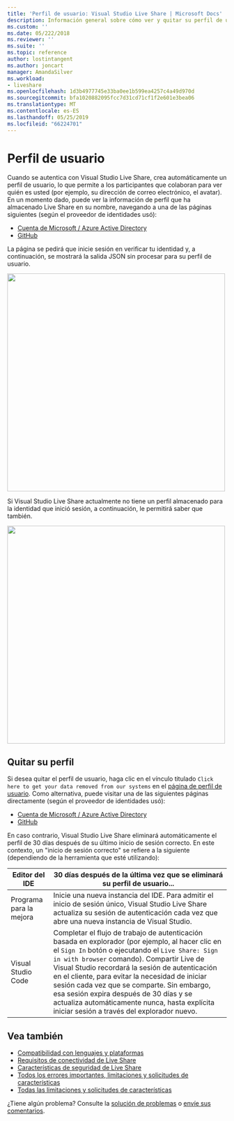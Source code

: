 ```yaml
---
title: 'Perfil de usuario: Visual Studio Live Share | Microsoft Docs'
description: Información general sobre cómo ver y quitar su perfil de usuario de Visual Studio Live Share.
ms.custom: ''
ms.date: 05/222/2018
ms.reviewer: ''
ms.suite: ''
ms.topic: reference
author: lostintangent
ms.author: joncart
manager: AmandaSilver
ms.workload:
- liveshare
ms.openlocfilehash: 1d3b4977745e33ba0ee1b599ea4257c4a49d970d
ms.sourcegitcommit: bfa1020882095fcc7d31cd71cf1f2e601e3bea06
ms.translationtype: MT
ms.contentlocale: es-ES
ms.lasthandoff: 05/25/2019
ms.locfileid: "66224701"
---
```

<!--
Copyright © Microsoft Corporation
All rights reserved.
Creative Commons Attribution 4.0 License (International): https://creativecommons.org/licenses/by/4.0/legalcode
-->

# <a name="user-profile"></a>Perfil de usuario

Cuando se autentica con Visual Studio Live Share, crea automáticamente un perfil de usuario, lo que permite a los participantes que colaboran para ver quién es usted (por ejemplo, su dirección de correo electrónico, el avatar). En un momento dado, puede ver la información de perfil que ha almacenado Live Share en su nombre, navegando a una de las páginas siguientes (según el proveedor de identidades usó):

- [Cuenta de Microsoft / Azure Active Directory](https://prod.liveshare.vsengsaas.visualstudio.com/auth/identity/microsoft/viewprofile)
- [GitHub](https://prod.liveshare.vsengsaas.visualstudio.com/auth/identity/github/viewprofile)

La página se pedirá que inicie sesión en verificar tu identidad y, a continuación, se mostrará la salida JSON sin procesar para su perfil de usuario.

<img width="500px" src="media/user-profile.png" />

Si Visual Studio Live Share actualmente no tiene un perfil almacenado para la identidad que inició sesión, a continuación, le permitirá saber que también.

<img width="500px" src="media/no-profile.png" />

## <a name="removing-your-profile"></a>Quitar su perfil

Si desea quitar el perfil de usuario, haga clic en el vínculo titulado `Click here to get your data removed from our systems` en el [página de perfil de usuario](#user-profile). Como alternativa, puede visitar una de las siguientes páginas directamente (según el proveedor de identidades usó):

- [Cuenta de Microsoft / Azure Active Directory](https://prod.liveshare.vsengsaas.visualstudio.com/auth/identity/microsoft/deleteme)
- [GitHub](https://prod.liveshare.vsengsaas.visualstudio.com/auth/identity/github/deleteme)

En caso contrario, Visual Studio Live Share eliminará automáticamente el perfil de 30 días después de su último inicio de sesión correcto. En este contexto, un "inicio de sesión correcto" se refiere a la siguiente (dependiendo de la herramienta que esté utilizando):

| Editor del IDE | 30 días después de la última vez que se eliminará su perfil de usuario... |
|-|-|
| Programa para la mejora | Inicie una nueva instancia del IDE. Para admitir el inicio de sesión único, Visual Studio Live Share actualiza su sesión de autenticación cada vez que abre una nueva instancia de Visual Studio. |
| Visual Studio Code | Completar el flujo de trabajo de autenticación basada en explorador (por ejemplo, al hacer clic en el `Sign In` botón o ejecutando el `Live Share: Sign in with browser` comando). Compartir Live de Visual Studio recordará la sesión de autenticación en el cliente, para evitar la necesidad de iniciar sesión cada vez que se comparte. Sin embargo, esa sesión expira después de 30 días y se actualiza automáticamente nunca, hasta explícita iniciar sesión a través del explorador nuevo. |

## <a name="see-also"></a>Vea también

- [Compatibilidad con lenguajes y plataformas](reference/platform-support.md)
- [Requisitos de conectividad de Live Share](reference/connectivity.md)
- [Características de seguridad de Live Share](reference/security.md)
- [Todos los errores importantes, limitaciones y solicitudes de características](https://aka.ms/vsls-issues)
- [Todas las limitaciones y solicitudes de características](https://aka.ms/vsls-feature-requests)

¿Tiene algún problema? Consulte la [solución de problemas](troubleshooting.md) o [envíe sus comentarios](support.md).
